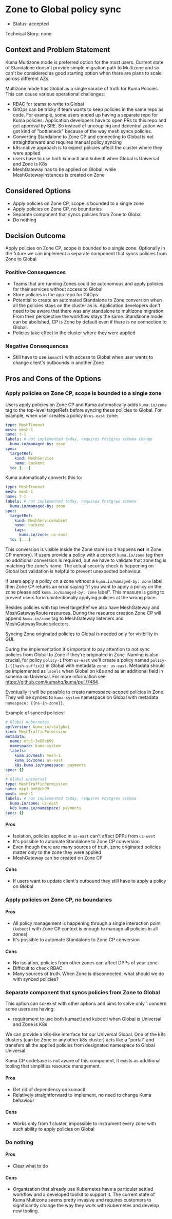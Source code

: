 # Zone to Global policy sync

* Status: accepted

Technical Story: none

## Context and Problem Statement

Kuma Multizone mode is preferred option for the most users. Current state of Standalone doesn't provide simple migration
path to Multizone and so can't be considered as good starting option when there are plans to scale across different AZs.

Multizone mode has Global as a single source of truth for Kuma Policies. This can cause various operational challenges:
* RBAC for teams to write to Global
* GitOps can be tricky if team wants to keep policies in the same repo as code. For example, some users ended up
  having a separate repo for Kuma policies. Application developers have to open PRs to this repo and get approval by SRE.
  So instead of uncoupling and decentralization we got kind of "bottleneck" because of the way mesh syncs policies.
* Converting Standalone to Zone CP and connecting to Global is not straightforward and requires manual policy syncing
* k8s-native approach is to expect policies affect the cluster where they were applied
* users have to use both kumactl and kubectl when Global is Universal and Zone is K8s
* MeshGateway has to be applied on Global, while MeshGatewayInstances is created on Zone

## Considered Options

* Apply policies on Zone CP, scope is bounded to a single zone
* Apply policies on Zone CP, no boundaries
* Separate component that syncs policies from Zone to Global
* Do nothing

## Decision Outcome

Apply policies on Zone CP, scope is bounded to a single zone. Optionally in the future we can implement a separate
component that syncs policies from Zone to Global

### Positive Consequences

* Teams that are running Zones could be autonomous and apply policies for their services without access to Global
* Store policies in the app repo for GitOps
* Potential to create an automated Standalone to Zone conversion when all the policies stays on the cluster as is.
  Application developers don't need to be aware that there was any standalone to multizone migration. From their perspective
  the workflow stays the same. Standalone mode can be abolished, CP is Zone by default even if there is no connection to Global.
* Policies take effect in the cluster where they were applied

### Negative Consequences

* Still have to use `kumactl` with access to Global when user wants to change client's outbounds in another Zone

## Pros and Cons of the Options

### Apply policies on Zone CP, scope is bounded to a single zone

Users apply policies on Zone CP and Kuma automatically adds `kuma.io/zone` tag to the top-level targetRefs before syncing
these policies to Global. For example, when user creates a policy in `us-east` zone:

```yaml
type: MeshTimeout
mesh: mesh-1
name: t-1
labels: # not implemented today, requires Postgres schema change
  kuma.io/managed-by: zone
spec:
  targetRef:
    kind: MeshService
    name: backend
  to: [...]
```

Kuma automatically converts this to:

```yaml
type: MeshTimeout
mesh: mesh-1
name: t-1
labels: # not implemented today, requires Postgres schema 
  kuma.io/managed-by: zone
spec:
  targetRef:
    kind: MeshServiceSubset
    name: backend
    tags:
      kuma.io/zone: us-east
  to: [...]
```

This conversion is visible inside the Zone store (so it happens **not** in Zone CP memory).
If users provide a policy with a correct `kuma.io/zone` tag then no additional conversion is required, but we have to
validate that zone tag is matching the zone's name. The actual security check is happening on Global but validation is
helpful to prevent unexpected behaviour.

If users apply a policy on a zone without a `kuma.io/managed-by: zone` label then Zone CP returns an error saying
"if you want to apply a policy on the zone please add `kuma.io/managed-by: zone` label".
This measure is going to prevent users form unintentionally applying policies at the wrong place.

Besides policies with top level targetRef we also have MeshGateway and MeshGatewayRoute resources.
During the resource creation Zone CP will append `kuma.io/zone` tag to MeshGateway listeners and MeshGatewayRoute selectors.

Syncing Zone originated policies to Global is needed only for visibility in GUI.

During the implementation it's important to pay attention to not sync policies from Global to Zone if they're
originated in Zone. Naming is also crucial, for policy `policy-1` from `us-east` we'll create a policy named
`policy-1-{{hash-suffix}}` in Global with metadata `zone: us-east`. Metadata should be implemented as `labels` when
Global on k8s and as an additional field in schema on Universal. For more information see https://github.com/kumahq/kuma/pull/7484.

Eventually it will be possible to create namespace-scoped policies in Zone. They will be synced to `kuma-system`
namespace on Global with metadata `namespace: {{ns-in-zone}}`.

Example of synced policies:

```yaml
# Global Kubernetes
apiVersion: kuma.io/v1alpha1
kind: MeshTrafficPermission
metadata:
  name: mtp1-3e60cb99
  namespace: kuma-system
  labels:
    kuma.io/mesh: mesh-1
    kuma.io/zone: us-east
    k8s.kuma.io/namespace: payments
spec: {}
---
# Global Universal 
type: MeshTrafficPermission
name: mtp1-3e60cb99
mesh: mesh-1
labels: # not implemented today, requires Postgres schema 
  kuma.io/zone: us-east
  k8s.kuma.io/namespace: payments
spec: {}
```

#### Pros

* Isolation, policies applied in `us-east` can't affect DPPs from `us-west`
* It's possible to automate Standalone to Zone CP conversion
* Even though there are many sources of truth, zone originated policies matter only to the zone they were applied
* MeshGateway can be created on Zone CP

#### Cons

* If users want to update client's outbound they still have to apply a policy on Global

### Apply policies on Zone CP, no boundaries

#### Pros

* All policy management is happening through a single interaction point (`kubectl` with Zone CP context is enough to manage all policies in all zones)
* It's possible to automate Standalone to Zone CP conversion

#### Cons

* No isolation, policies from other zones can affect DPPs of your zone
* Difficult to check RBAC
* Many sources of truth. When Zone is disconnected, what should we do with synced policies?

### Separate component that syncs policies from Zone to Global

This option can co-exist with other options and aims to solve only 1 concern some users are having:

* requirement to use both kumactl and kubectl when Global is Universal and Zone is K8s

We can provide a k8s-like interface for our Universal Global. One of the k8s clusters (can be Zone or any other k8s cluster)
acts like a "portal" and transfers all the applied policies from designated namespace to Global Universal.

Kuma CP codebase is not aware of this component, it exists as additional tooling that simplifies resource management.

#### Pros

* Get rid of dependency on kumactl
* Relatively straightforward to implement, no need to change Kuma behaviour

#### Cons

* Works only from 1 cluster, impossible to instrument every zone with such ability to apply policies on Global

### Do nothing

#### Pros

* Clear what to do

#### Cons

* Organisation that already use Kubernetes have a particular settled workflow and a developed toolkit to support it.
  The current state of Kuma Multizone seems pretty invasive and requires customers to significantly change the way they work
  with Kubernetes and develop new tooling. 
